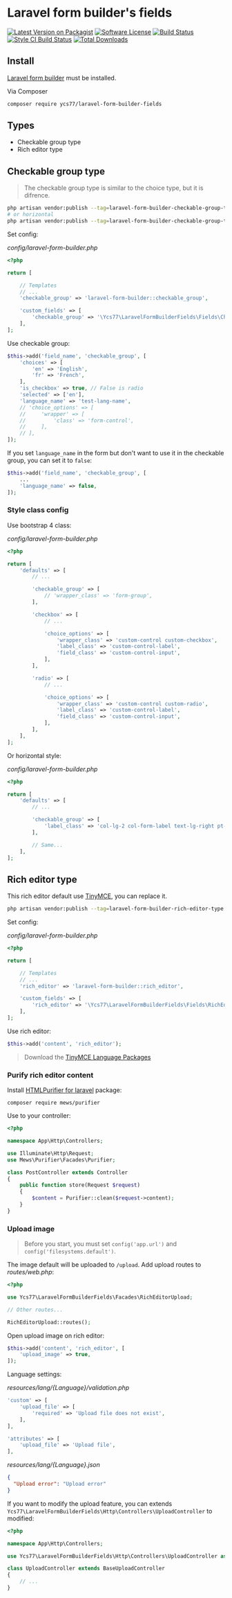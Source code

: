 # Laravel form builder's fields

[![Latest Version on Packagist][ico-version]][link-packagist]
[![Software License][ico-license]](LICENSE.md)
[![Build Status][ico-ci]][link-ci]
[![Style CI Build Status][ico-style-ci]][link-style-ci]
[![Total Downloads][ico-downloads]][link-downloads]

## Install

[Laravel form builder](https://github.com/kristijanhusak/laravel-form-builder) must be installed.

Via Composer

```bash
composer require ycs77/laravel-form-builder-fields
```

## Types

* Checkable group type
* Rich editor type

## Checkable group type

> The checkable group type is similar to the choice type, but it is difrence.

```bash
php artisan vendor:publish --tag=laravel-form-builder-checkable-group-type
# or horizontal
php artisan vendor:publish --tag=laravel-form-builder-checkable-group-type-horizontal
```

Set config:

*config/laravel-form-builder.php*
```php
<?php

return [

    // Templates
    // ...
    'checkable_group' => 'laravel-form-builder::checkable_group',

    'custom_fields' => [
        'checkable_group' => '\Ycs77\LaravelFormBuilderFields\Fields\CheckableGroupType',
    ],
];

```

Use checkable group:

```php
$this->add('field_name', 'checkable_group', [
    'choices' => [
        'en' => 'English',
        'fr' => 'French',
    ],
    'is_checkbox' => true, // False is radio
    'selected' => ['en'],
    'language_name' => 'test-lang-name',
    // 'choice_options' => [
    //     'wrapper' => [
    //         'class' => 'form-control',
    //     ],
    // ],
]);
```

If you set `language_name` in the form but don't want to use it in the checkable group, you can set it to `false`:

```php
$this->add('field_name', 'checkable_group', [
    ...
    'language_name' => false,
]);
```

### Style class config

Use bootstrap 4 class: 

*config/laravel-form-builder.php*
```php
<?php

return [
    'defaults' => [
        // ...

        'checkable_group' => [
            // 'wrapper_class' => 'form-group',
        ],

        'checkbox' => [
            // ...

            'choice_options' => [
                'wrapper_class' => 'custom-control custom-checkbox',
                'label_class' => 'custom-control-label',
                'field_class' => 'custom-control-input',
            ],
        ],

        'radio' => [
            // ...

            'choice_options' => [
                'wrapper_class' => 'custom-control custom-radio',
                'label_class' => 'custom-control-label',
                'field_class' => 'custom-control-input',
            ],
        ],
    ],
];

```

Or horizontal style:

*config/laravel-form-builder.php*
```php
<?php

return [
    'defaults' => [
        // ...

        'checkable_group' => [
            'label_class' => 'col-lg-2 col-form-label text-lg-right pt-0',
        ],

        // Same...
    ],
];

```

## Rich editor type

This rich editor default use [TinyMCE](https://www.tiny.cloud/), you can replace it.

```bash
php artisan vendor:publish --tag=laravel-form-builder-rich-editor-type
```

Set config:

*config/laravel-form-builder.php*
```php
<?php

return [

    // Templates
    // ...
    'rich_editor' => 'laravel-form-builder::rich_editor',

    'custom_fields' => [
        'rich_editor' => '\Ycs77\LaravelFormBuilderFields\Fields\RichEditorType',
    ],
];

```

Use rich editor:

```php
$this->add('content', 'rich_editor');
```

> Download the [TinyMCE Language Packages](https://www.tiny.cloud/get-tiny/language-packages/)

### Purify rich editor content

Install [HTMLPurifier for laravel](https://github.com/mewebstudio/Purifier) package:

```
composer require mews/purifier
```

Use to your controller:

```php
<?php

namespace App\Http\Controllers;

use Illuminate\Http\Request;
use Mews\Purifier\Facades\Purifier;

class PostController extends Controller
{
    public function store(Request $request)
    {
        $content = Purifier::clean($request->content);
    }
}

```

### Upload image

> Before you start, you must set `config('app.url')` and `config('filesystems.default')`.

The image default will be uploaded to `/upload`. Add upload routes to *routes/web.php*:

```php
<?php

use Ycs77\LaravelFormBuilderFields\Facades\RichEditorUpload;

// Other routes...

RichEditorUpload::routes();
```

Open upload image on rich editor:

```php
$this->add('content', 'rich_editor', [
    'upload_image' => true,
]);
```

Language settings:

*resources/lang/{Language}/validation.php*
```php
'custom' => [
    'upload_file' => [
        'required' => 'Upload file does not exist',
    ],
],

'attributes' => [
    'upload_file' => 'Upload file',
],
```

*resources/lang/{Language}.json*
```json
{
  "Upload error": "Upload error"
}
```

If you want to modify the upload feature, you can extends `Ycs77\LaravelFormBuilderFields\Http\Controllers\UploadController` to modified:

```php
<?php

namespace App\Http\Controllers;

use Ycs77\LaravelFormBuilderFields\Http\Controllers\UploadController as BaseUploadController;

class UploadController extends BaseUploadController
{
    // ...
}

```

[ico-version]: https://img.shields.io/packagist/v/ycs77/laravel-form-builder-fields.svg?style=flat-square
[ico-license]: https://img.shields.io/badge/license-MIT-brightgreen.svg?style=flat-square
[ico-ci]: https://img.shields.io/travis/ycs77/laravel-form-builder-fields?label=tests&style=flat-square
[ico-style-ci]: https://github.styleci.io/repos/185183010/shield?style=flat-square
[ico-downloads]: https://img.shields.io/packagist/dt/ycs77/laravel-form-builder-fields.svg?style=flat-square

[link-packagist]: https://packagist.org/packages/ycs77/laravel-form-builder-fields
[link-ci]: https://app.travis-ci.com/github/ycs77/laravel-form-builder-fields
[link-style-ci]: https://github.styleci.io/repos/185183010
[link-downloads]: https://packagist.org/packages/ycs77/laravel-form-builder-fields
